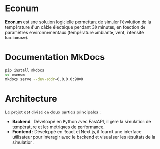 # Econum

**Econum** est une solution logicielle permettant de simuler l’évolution de la température d'un câble électrique pendant 30 minutes, en fonction de paramètres environnementaux (température ambiante, vent, intensité lumineuse).

# Documentation MkDocs

```bash
pip install mkdocs
cd econum
mkdocs serve --dev-addr=0.0.0.0:9000
```

# Architecture

Le projet est divisé en deux parties principales :  
- **Backend** : Développé en Python avec FastAPI, il gère la simulation de température et les métriques de performance.  
- **Frontend** : Développé en React et Next.js, il fournit une interface utilisateur pour interagir avec le backend et visualiser les résultats de la simulation.  
